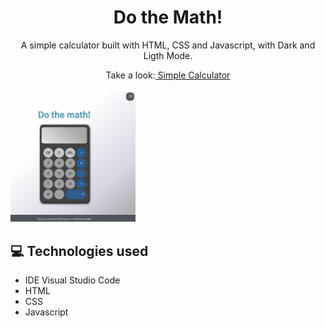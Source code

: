 <h1 align="center"> Do the Math! </h1>

<p align="center">A simple calculator built with HTML, CSS and Javascript, with Dark and Ligth Mode.</p>

<div align="center">Take a look:<a href="https://simplecalculatorcarol.netlify.app/" target="_blank"> Simple Calculator</a> </div> <br />

<img src="img/Calculadora.gif" alt="gif da calculadora e suas funcionalidades" width="200"/>

## 💻 Technologies used

- IDE Visual Studio Code
- HTML
- CSS
- Javascript
